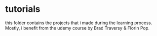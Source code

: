 # tutorials

this folder contains the projects that i made during the learning process. Mostly, i benefit from the udemy course by Brad Traversy & Florin Pop. 
